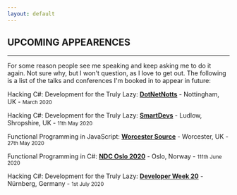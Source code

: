 ```yaml
---
layout: default
---
```


<div class="pagepanel down_arrow white">
	<div class="center">
    <h2>UPCOMING APPEARENCES</h2>
    <hr/>
		<p>For some reason people see me speaking and keep asking me to do it again.  Not sure why, but I won't question, as I love to get out.  The following is a list of the talks and conferences I'm booked in to appear in future:</p>
		<p>Hacking C#: Development for the Truly Lazy: <strong><a href="https://dotnetnotts.co/">DotNetNotts</a></strong> - Nottingham, UK - <small>March 2020</small></p>
		<p>Hacking C#: Development for the Truly Lazy: <strong><a href="https://www.meetup.com/Smart-Devs-User-Group/events/265371131/">SmartDevs</a></strong> - Ludlow, Shropshire, UK - <small>11th May 2020</small></p>
		<p>Functional Programming in JavaScript: <strong><a href="https://www.meetup.com/Worcester-Source-Meetup/">Worcester Source</a></strong> - Worcester, UK - <small>27th May 2020</small></p>
		<p>Functional Programming in C#: <strong><a href="https://ndcoslo.com/talk/functional-programming-with-c/">NDC Oslo 2020</a></strong> - Oslo, Norway - <small>111th June 2020</small></p>
		<p>Hacking C#: Development for the Truly Lazy: <strong><a href="https://www.developer-week.de/">Developer Week 20</a></strong> - Nürnberg, Germany - <small>1st July 2020</small></p>		
	</div>
</div>

